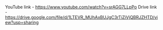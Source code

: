 YouTube link - https://www.youtube.com/watch?v=srAGG7LLpPo
Drive link - https://drive.google.com/file/d/1LTEVR_MUhAxBUJgC3rTiZiVjQBRJZHTD/view?usp=sharing
